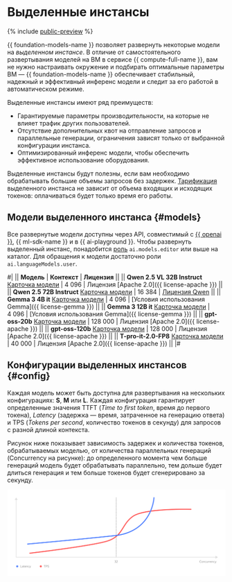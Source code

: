 # Выделенные инстансы

{% include [public-preview](../../../_includes/preview-pp.md) %}

{{ foundation-models-name }} позволяет развернуть некоторые модели на _выделенном инстансе_. В отличие от самостоятельного развертывания моделей на ВМ в сервисе {{ compute-full-name }}, вам не нужно настраивать окружение и подбирать оптимальные параметры ВМ — {{ foundation-models-name }} обеспечивает стабильный, надежный и эффективный инференс модели и следит за его работой в автоматическом режиме. 

Выделенные инстансы имеют ряд преимуществ:

* Гарантируемые параметры производительности, на которые не влияет трафик других пользователей.
* Отсутствие дополнительных квот на отправление запросов и параллельные генерации, ограничения зависят только от выбранной конфигурации инстанса.
* Оптимизированный инференс модели, чтобы обеспечить эффективное использование оборудования.

Выделенные инстансы будут полезны, если вам необходимо обрабатывать большие объемы запросов без задержек. [Тарификация](../../pricing.md) выделенного инстанса не зависит от объема входящих и исходящих токенов: оплачиваться будет только время его работы. 

## Модели выделенного инстанса {#models}

Все развернутые модели доступны через API, совместимый с [{{ openai }}](../openai-compatibility.md), {{ ml-sdk-name }} и в {{ ai-playground }}. Чтобы развернуть выделенный инстанс, понадобится [роль](../../security/index.md) `ai.models.editor` или выше на каталог. Для обращения к модели достаточно роли `ai.languageModels.user`. 

#|
|| **Модель** | **Контекст** | **Лицензия** ||
|| **Qwen 2.5 VL 32B Instruct**
[Карточка модели](https://huggingface.co/Qwen/Qwen2.5-VL-32B-Instruct) | 4 096 | Лицензия [Apache 2.0]({{ license-apache }}) ||
|| **Qwen 2.5 72B Instruct** 
[Карточка модели](https://huggingface.co/Qwen/Qwen2.5-72B-Instruct) | 16 384 | [Лицензия Qwen](https://huggingface.co/Qwen/Qwen2.5-72B-Instruct/blob/main/LICENSE) ||
|| **Gemma 3 4B it**
[Карточка модели](https://huggingface.co/google/gemma-3-4b-it) | 4 096 | [Условия использования Gemma]({{ license-gemma }})  ||
|| **Gemma 3 12B it**
[Карточка модели](https://huggingface.co/google/gemma-3-12b-it) | 4 096 | [Условия использования Gemma]({{ license-gemma }}) ||
|| **gpt-oss-20b** 
[Карточка модели](https://huggingface.co/openai/gpt-oss-20b) | 128 000 | Лицензия [Apache 2.0]({{ license-apache }}) ||
|| **gpt-oss-120b** 
[Карточка модели](https://huggingface.co/openai/gpt-oss-120b) | 128 000 | Лицензия [Apache 2.0]({{ license-apache }})  ||
|| **T-pro-it-2.0-FP8** 
[Карточка модели](https://huggingface.co/t-tech/T-pro-it-2.0-FP8) | 40 000 | Лицензия [Apache 2.0]({{ license-apache }}) ||
|#

## Конфигурации выделенных инстансов {#config}

Каждая модель может быть доступна для развертывания на нескольких конфигурациях: **S**, **M** или **L**. Каждая конфигурация гарантирует определенные значения TTFT (_Time to first token_, время до первого токена), _Latency_ (задержка — время, затраченное на генерацию ответа) и TPS (_Tokens per second_, количество токенов в секунду) для запросов с разной длиной контекста.

Рисунок ниже показывает зависимость задержек и количества токенов, обрабатываемых моделью, от количества параллельных генераций (Concurrency на рисунке): до определенного момента чем больше генераций модель будет обрабатывать параллельно, тем дольше будет длиться генерация и тем больше токенов будет сгенерировано за секунду.

![instances](../../../_assets/foundation-models/instances-chart.svg)